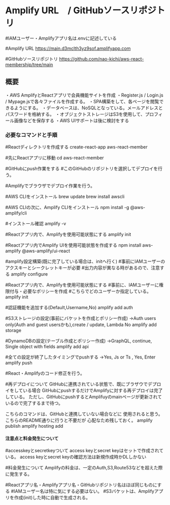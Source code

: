 # Amplify URL　/ GitHubソースリポジトリ

#IAMユーザー・Amplifyアプリ名は.envに記述している

#Amplify URL
https://main.d3mclth3yz9sof.amplifyapp.com 

#GitHubソースリポジトリ
https://github.com/nao-kichi/aws-react-membership/tree/main


## 概要
・AWS AmplifyとReactアプリで会員機能サイトを作成
・Register.js / Login.js / Mypage.jsで各々ファイルを作成する。
・SPA構築をして、各ページを閲覧できるようにする。
・データベースは、NoSQLとなっている。メールアドレスとパスワードを格納する。
・オブジェクトストレージはS3を使用して、プロフィール画像などを保存する
・AWS UIサポートは後に検討をする


### 必要なコマンドと手順

#Reactディレクトリを作成する
create-react-app aws-react-member

#先にReactアプリに移動
cd aws-react-member

#GitHubにpush作業をする
#このGitHubのリポジトリを選択してデプロイを行う。

#Amplifyでブラウザでデプロイ作業を行う。

#AWS CLIをインストール
brew update
brew install awscli

#AWS CLIの次に、Amplify CLIをインストール
npm install -g @aws-amplify/cli

#インストール確認
amplify -v

#Reactアプリ内で、Amplifyを使用可能状態にする
amplify init

#Reactアプリ内でAmplify UIを使用可能状態を作成する
npm install aws-amplify @aws-amplify/ui-react

#amplify設定構築(既に完了している場合は、initへ行く)
#事前にIAMユーザーのアクスキーとシークレットキーが必要
#出力内容が異なる時があるので、注意する
amplify configure

#Reactアプリ内で、Amplifyを使用可能状態にする
#事前に、IAMユーザーに権限付与・必要なポリシーを作成
#こちらでどのユーザーか指定している。
amplify init

#認証機能を追加する(Default,Username,No)
amplify add auth

#S3ストレージの設定(事前にバケットを作成とポリシー作成)
→Auth users only(Auth and guest usersかも),create / update, Lambda No
amplify add storage

#DynamoDBの設定(テーブル作成とポリシー作成)
→GraphQL, continue, Single object with fields
amplify add api

#全ての設定が終了したタイミングでpushする
→Yes, Js or Ts , Yes, Enter
amplify push

#React・Amplifyのコード修正を行う。

#再デプロイについて
GitHubに連携されている状態で、既にブラザウでデプロイをしている場合
GitHubにpushするだけでAmplifyに対する再デプロイは完了している。
ただし、GitHubにpushするとAmplifuyのmainページが更新されているので完了するまで待つ。

こちらのコマンドは、GitHubと連携していない場合などに
使用されると思う。こちらのREADME通りに行うと不要だが
心配なため残しておく。
amplify publish
amplify hosting add



#### 注意点と料金発生について

#accesskeyとsecretkeyついて
access keyとsecret keyはセットで作成されている。
access keyとsecret keyの確認方法は新規作成時かDLしかない

#料金発生について
Amplifyの料金は、一定のAuth,S3,Route53などを超えた際に発生する。

#Reactアプリ名・Amplifyアプリ名・GitHubリポジトリ名はほぼ同じものにする
#IAMユーザー名は特に気にする必要はない。
#S3バケットは、Amplifyアプリを作成(init)した時に自動で生成される。